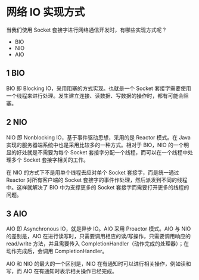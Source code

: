 # 网络 IO 实现方式

当我们使用 Socket 套接字进行网络通信开发时，有哪些实现方式呢？

- BIO
- NIO
- AIO

## 1 BIO

BIO  即 Blocking IO，采用阻塞的方式实现。也就是一个 Socket 套接字需要使用一个线程来进行处理。发生建立连接、读数据、写数据的操作时，都有可能会阻塞。

## 2 NIO

NIO 即 Nonblocking IO，基于事件驱动思想，采用的是 Reactor 模式。在 Java 实现的服务器端系统中也是采用比较多的一种方式。相对于 BIO，NIO 的一个明显的好处就是不需要为每个 Socket 套接字分配一个线程，而可以在一个线程中处理多个 Socket 套接字相关的工作。

在 NIO 的方式下不是用单个线程去应对单个 Socket 套接字，而是统一通过 Reactor 对所有客户端的 Socket 套接字的事件作处理，然后派发到不同的线程中。这样就解决了 BIO 中为支撑更多的 Socket 套接字而需要打开更多的线程的问题。

## 3 AIO

AIO 即 Asynchronous IO，就是异步 IO。AIO 采用 Proactor 模式。AIO 与 NIO 的差别是，AIO 在进行读写时，只需要调用相应的读/写操作，只需要调用响应的 read/write 方法，并且需要传入 CompletionHandler（动作完成的处理器）；在动作完成后，会调用 CompletionHandler。



AIO 和 NIO 的最大的一个区别是，NIO 在有通知时可以进行相关操作，例如读和写，而 AIO 在有通知时表示相关操作已经完成。

